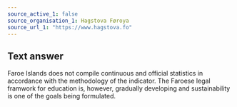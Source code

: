 ```yaml
---
source_active_1: false
source_organisation_1: Hagstova Føroya
source_url_1: "https://www.hagstova.fo"
---
```

## Text answer  
Faroe Islands does not compile continuous and official statistics in accordance with the methodology of the indicator. The Faroese legal framwork for education is, however, gradually developing and sustainability is one of the goals being formulated.
